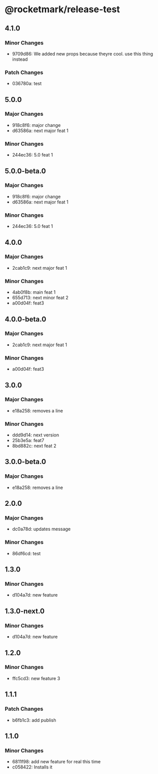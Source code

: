 # @rocketmark/release-test

## 4.1.0

### Minor Changes

- 9709d86: We added new props because theyre cool.
  use this thing instead

### Patch Changes

- 036780a: test
## 5.0.0

### Major Changes

- 918c8f6: major change
- d63586a: next major feat 1

### Minor Changes

- 244ec36: 5.0 feat 1

## 5.0.0-beta.0

### Major Changes

- 918c8f6: major change
- d63586a: next major feat 1

### Minor Changes

- 244ec36: 5.0 feat 1

## 4.0.0

### Major Changes

- 2cab1c9: next major feat 1

### Minor Changes

- 4ab0f8b: main feat 1
- 655d713: next minor feat 2
- a00d04f: feat3

## 4.0.0-beta.0

### Major Changes

- 2cab1c9: next major feat 1

### Minor Changes

- a00d04f: feat3

## 3.0.0

### Major Changes

- e18a258: removes a line

### Minor Changes

- ddd9d14: next version
- 25b3e5a: feat7
- 8bd882c: next feat 2

## 3.0.0-beta.0

### Major Changes

- e18a258: removes a line

## 2.0.0

### Major Changes

- dc0a78d: updates message

### Minor Changes

- 86df6cd: test

## 1.3.0

### Minor Changes

- d104a7d: new feature

## 1.3.0-next.0

### Minor Changes

- d104a7d: new feature

## 1.2.0

### Minor Changes

- ffc5cd3: new feature 3

## 1.1.1

### Patch Changes

- b6fb1c3: add publish

## 1.1.0

### Minor Changes

- 6811f98: add new feature for real this time
- c058422: Installs it
